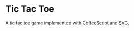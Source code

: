 Tic Tac Toe
===========

A tic tac toe game implemented with [CoffeeScript](http://coffeescript.org/) and [SVG](http://www.w3.org/Graphics/SVG/).
